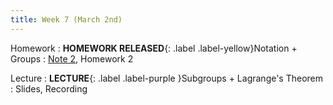 ```yaml
---
title: Week 7 (March 2nd)
---
```


Homework
: **HOMEWORK RELEASED**{: .label .label-yellow}Notation + Groups
  : [Note 2](https://readings.decal.rouxl.es/docs/readings/content/note-2/), Homework 2

Lecture
: **LECTURE**{: .label .label-purple }Subgroups + Lagrange's Theorem
  : Slides, Recording